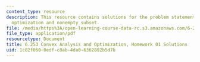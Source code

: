 ```yaml
---
content_type: resource
description: This resource contains solutions for the problem statements related to
  optimization and nonempty subset.
file: /media/https%3A/open-learning-course-data-rc.s3.amazonaws.com/6-253-convex-analysis-and-optimization-spring-2012/1c82f0600edfc8ab4da06362882b5d7b_MIT6_253S12_hw01_sol.pdf
file_type: application/pdf
resourcetype: Document
title: 6.253 Convex Analysis and Optimization, Homework 01 Solutions
uid: 1c82f060-0edf-c8ab-4da0-6362882b5d7b
---
```

